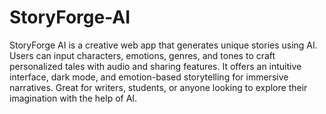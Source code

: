 # StoryForge-AI
StoryForge AI is a creative web app that generates unique stories using AI. Users can input characters, emotions, genres, and tones to craft personalized tales with audio and sharing features. It offers an intuitive interface, dark mode, and emotion-based storytelling for immersive narratives. Great for writers, students, or anyone looking to explore their imagination with the help of AI.
